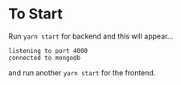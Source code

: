 # To Start

Run ```yarn start``` for backend and this will appear...
```
listening to port 4000
connected to mongodb
```
and run another ```yarn start``` for the frontend. 

